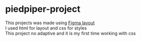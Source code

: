 # piedpiper-project

This projects was made using <a href = 'https://www.figma.com/file/BL7wdCOSIxYFu1uxctuVzg/%D0%94%D0%BE%D0%BC%D0%B0%D1%88%D0%BD%D0%B5%D0%B5-%D0%B7%D0%B0%D0%B4%D0%B0%D0%BD%D0%B8%D0%B5-Pied-Piper?node-id=0%3A1&mode=dev'>Figma layout</a>
<br> I used html for layout and css for styles
<br> This project no adaptive and it is my first time working with css

